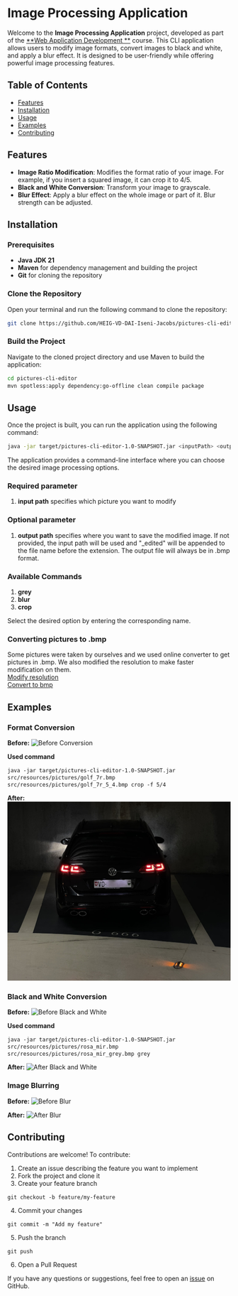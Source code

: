 # Image Processing Application

Welcome to the **Image Processing Application** project, developed as part of the [**Web Application Development
**](https://github.com/heig-vd-dai-course) course. This CLI application allows users to modify image formats, convert
images to black and white, and apply a blur effect. It is designed to be user-friendly while offering powerful image
processing features.

## Table of Contents

- [Features](#features)
- [Installation](#installation)
- [Usage](#usage)
- [Examples](#examples)
- [Contributing](#contributing)

## Features

- **Image Ratio Modification**: Modifies the format ratio of your image. For example, if you insert a squared image, it
  can crop it to 4/5.
- **Black and White Conversion**: Transform your image to grayscale.
- **Blur Effect**: Apply a blur effect on the whole image or part of it. Blur strength can be adjusted.

## Installation

### Prerequisites

- **Java JDK 21**
- **Maven** for dependency management and building the project
- **Git** for cloning the repository

### Clone the Repository

Open your terminal and run the following command to clone the repository:

```bash
git clone https://github.com/HEIG-VD-DAI-Iseni-Jacobs/pictures-cli-editor.git
```

### Build the Project

Navigate to the cloned project directory and use Maven to build the application:

```bash
cd pictures-cli-editor
mvn spotless:apply dependency:go-offline clean compile package
```

## Usage

Once the project is built, you can run the application using the following command:

```bash
java -jar target/pictures-cli-editor-1.0-SNAPSHOT.jar <inputPath> <outputPath> <command>
```

The application provides a command-line interface where you can choose the desired image processing options.

### Required parameter

1. **input path** specifies which picture you want to modify

### Optional parameter

1. **output path** specifies where you want to save the modified image. If not provided, the input path will be used
   and "_edited" will be appended to the file name before the extension. The output file will always be in .bmp format.

### Available Commands

1. **grey**
2. **blur**
3. **crop**

Select the desired option by entering the corresponding name.

### Converting pictures to .bmp

Some pictures were taken by ourselves and we used online converter to get pictures in .bmp. We also modified the
resolution to make faster modification on them.  
[Modify resolution](https://www.reduceimages.com/)  
[Convert to bmp](https://convertio.co/fr/download/)

## Examples

### Format Conversion

**Before:**
![Before Conversion](src/resources/pictures/golf_7r.bmp)

**Used command**

````shell
java -jar target/pictures-cli-editor-1.0-SNAPSHOT.jar src/resources/pictures/golf_7r.bmp src/resources/pictures/golf_7r_5_4.bmp crop -f 5/4
````

**After:**
![After Conversion](src/resources/pictures/golf_7r_5_4.bmp)

### Black and White Conversion

**Before:**
![Before Black and White](src/resources/pictures/rosa_mir.bmp)

**Used command**

````shell
java -jar target/pictures-cli-editor-1.0-SNAPSHOT.jar src/resources/pictures/rosa_mir.bmp src/resources/pictures/rosa_mir_grey.bmp grey

````

**After:**
![After Black and White](src/resources/pictures/rosa_mir_grey.bmp)

### Image Blurring

**Before:**
![Before Blur](examples/before_blur.jpg)

**After:**
![After Blur](examples/after_blur.jpg)

## Contributing

Contributions are welcome! To contribute:

1. Create an issue describing the feature you want to implement
2. Fork the project and clone it
3. Create your feature branch

````shell
git checkout -b feature/my-feature
````

4. Commit your changes

````shell
git commit -m "Add my feature"
````

5. Push the branch

```shell
git push
```

6. Open a Pull Request

If you have any questions or suggestions, feel free to open
an [issue](https://github.com/HEIG-VD-DAI-Iseni-Jacobs/pictures-cli-editor/issues) on GitHub.
